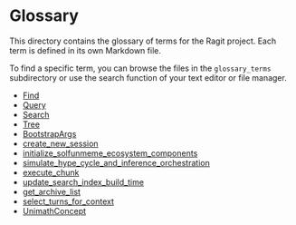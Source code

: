 # Glossary

This directory contains the glossary of terms for the Ragit project. Each term is defined in its own Markdown file.

To find a specific term, you can browse the files in the `glossary_terms` subdirectory or use the search function of your text editor or file manager.

- [Find](./glossary_terms/find.md)
- [Query](./glossary_terms/query.md)
- [Search](./glossary_terms/search.md)
- [Tree](./glossary_terms/Tree.md)
- [BootstrapArgs](./glossary_terms/BootstrapArgs.md)
- [create_new_session](./glossary_terms/create_new_session.md)
- [initialize_solfunmeme_ecosystem_components](./glossary_terms/initialize_solfunmeme_ecosystem_components.md)
- [simulate_hype_cycle_and_inference_orchestration](./glossary_terms/simulate_hype_cycle_and_inference_orchestration.md)
- [execute_chunk](./glossary_terms/execute_chunk.md)
- [update_search_index_build_time](./glossary_terms/update_search_index_build_time.md)
- [get_archive_list](./glossary_terms/get_archive_list.md)
- [select_turns_for_context](./glossary_terms/select_turns_for_context.md)
- [UnimathConcept](./glossary_terms/UnimathConcept.md)
